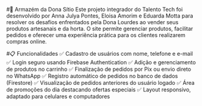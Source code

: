 #🛒 Armazém da Dona Sítio
Este projeto integrador do Talento Tech foi desenvolvido por Anna Julya Pontes, Eloisa Amorim e Eduarda Motta para resolver os desafios enfrentados pela Dona Lourdes ao vender seus produtos artesanais e da horta. O site permite gerenciar produtos, facilitar pedidos e oferecer uma experiência prática para os clientes realizarem compras online.

#📋 Funcionalidades
✅ Cadastro de usuários com nome, telefone e e-mail
✅ Login seguro usando Firebase Authentication
✅ Adição e gerenciamento de produtos no carrinho
✅ Finalização de pedidos por Pix ou envio direto no WhatsApp
✅ Registro automático de pedidos no banco de dados (Firestore)
✅ Visualização de pedidos anteriores do usuário logado
✅ Área de promoções do dia destacando ofertas especiais
✅ Layout responsivo, adaptado para celulares e computadores

